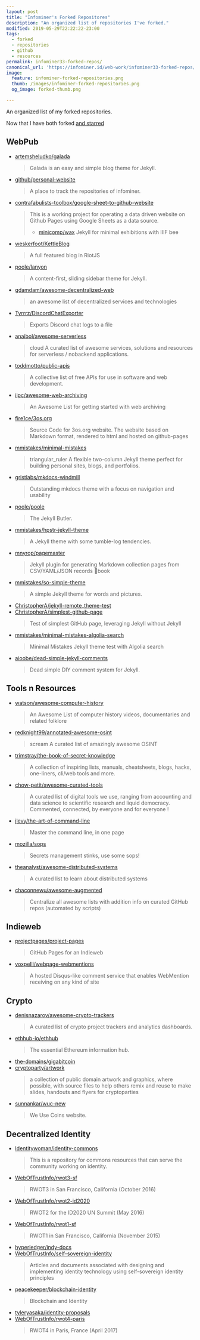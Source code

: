 ```yaml
---
layout: post
title: "Infominer's Forked Repositores"
description: "An organized list of repositories I've forked."
modified: 2019-05-29T22:22:22-23:00
tags: 
  - forked
  - repositories
  - github
  - resources
permalink: infominer33-forked-repos/
canonical_url: 'https://infominer.id/web-work/infominer33-forked-repos/'
image:
  feature: infominer-forked-repositories.png
  thumb: /images/infominer-forked-repositories.png
  og_image: forked-thumb.png

---
```



An organized list of my forked repositories.

Now that I have both forked [and starred](https://infominer.id/web-work/infominer33-starred-repos/)

## WebPub

* [artemsheludko/galada](https://github.com/artemsheludko/galada)
  > Galada is an easy and simple blog theme for Jekyll.
* [github/personal-website](https://github.com/github/personal-website)
  > A place to track the repositories of infominer.
* [contrafabulists-toolbox/google-sheet-to-github-website](https://github.com/contrafabulists-toolbox/google-sheet-to-github-website)
  > This is a working project for operating a data driven website on Github Pages using Google Sheets as a data source.
  > * [minicomp/wax](https://github.com/minicomp/wax)
  > Jekyll for minimal exhibitions with IIIF bee
* [weskerfoot/KettleBlog](https://github.com/weskerfoot/KettleBlog)
  > A full featured blog in RiotJS
* [poole/lanyon](https://github.com/poole/lanyon)
  > A content-first, sliding sidebar theme for Jekyll.
* [gdamdam/awesome-decentralized-web](https://github.com/gdamdam/awesome-decentralized-web)
  > an awesome list of decentralized services and technologies
* [Tyrrrz/DiscordChatExporter](https://github.com/Tyrrrz/DiscordChatExporter)
  > Exports Discord chat logs to a file
* [anaibol/awesome-serverless](https://github.com/anaibol/awesome-serverless)
  > cloud A curated list of awesome services, solutions and resources for serverless / nobackend applications.
* [toddmotto/public-apis](https://github.com/toddmotto/public-apis)
  > A collective list of free APIs for use in software and web development.
* [iipc/awesome-web-archiving](https://github.com/iipc/awesome-web-archiving)
  > An Awesome List for getting started with web archiving
* [fire1ce/3os.org](https://github.com/fire1ce/3os.org)
  > Source Code for 3os.org website. The website based on Markdown format, rendered to html and hosted on github-pages
* [mmistakes/minimal-mistakes](https://github.com/mmistakes/minimal-mistakes)
  > triangular_ruler A flexible two-column Jekyll theme perfect for building personal sites, blogs, and portfolios.
* [gristlabs/mkdocs-windmill](https://github.com/gristlabs/mkdocs-windmill)
  > Outstanding mkdocs theme with a focus on navigation and usability
* [poole/poole](https://github.com/poole/poole)
  > The Jekyll Butler.
* [mmistakes/hpstr-jekyll-theme](https://github.com/mmistakes/hpstr-jekyll-theme)
  > A Jekyll theme with some tumble-log tendencies.
* [mnyrop/pagemaster](https://github.com/mnyrop/pagemaster)
  > Jekyll plugin for generating Markdown collection pages from CSV/YAML/JSON records 🧙book
* [mmistakes/so-simple-theme](https://github.com/mmistakes/so-simple-theme)
  > A simple Jekyll theme for words and pictures.
* [ChristopherA/jekyll-remote_theme-test](https://github.com/ChristopherA/jekyll-remote_theme-test)
* [ChristopherA/simplest-github-page](https://github.com/ChristopherA/simplest-github-page)
  > Test of simplest GitHub page, leveraging Jekyll without Jekyll
* [mmistakes/minimal-mistakes-algolia-search](https://github.com/mmistakes/minimal-mistakes-algolia-search)
  > Minimal Mistakes Jekyll theme test with Algolia search
* [aioobe/dead-simple-jekyll-comments](https://github.com/aioobe/dead-simple-jekyll-comments)
  > Dead simple DIY comment system for Jekyll.

## Tools n Resources
* [watson/awesome-computer-history](https://github.com/watson/awesome-computer-history)
  > An Awesome List of computer history videos, documentaries and related folklore
* [redknight99/annotated-awesome-osint](https://github.com/redknight99/annotated-awesome-osint)
  > scream A curated list of amazingly awesome OSINT
* [trimstray/the-book-of-secret-knowledge](https://github.com/trimstray/the-book-of-secret-knowledge)
  > A collection of inspiring lists, manuals, cheatsheets, blogs, hacks, one-liners, cli/web tools and more.
* [chow-petit/awesome-curated-tools](https://github.com/chow-petit/awesome-curated-tools)
  > A curated list of digital tools we use, ranging from accounting and data science to scientific research and liquid democracy. Commented, connected, by everyone and for everyone !
* [jlevy/the-art-of-command-line](https://github.com/jlevy/the-art-of-command-line)
  > Master the command line, in one page
* [mozilla/sops](https://github.com/mozilla/sops)
  > Secrets management stinks, use some sops!
* [theanalyst/awesome-distributed-systems](https://github.com/theanalyst/awesome-distributed-systems)
  > A curated list to learn about distributed systems
* [chaconnewu/awesome-augmented](https://github.com/chaconnewu/awesome-augmented)
  > Centralize all awesome lists with addition info on curated GitHub repos (automated by scripts)

## Indieweb

* [projectpages/project-pages](https://github.com/projectpages/project-pages)
  > GitHub Pages for an Indieweb
* [voxpelli/webpage-webmentions](https://github.com/voxpelli/webpage-webmentions)
  > A hosted Disqus-like comment service that enables WebMention receiving on any kind of site

## Crypto

* [denisnazarov/awesome-crypto-trackers](https://github.com/denisnazarov/awesome-crypto-trackers)
  > A curated list of crypto project trackers and analytics dashboards.
* [ethhub-io/ethhub](https://github.com/ethhub-io/ethhub)
  > The essential Ethereum information hub.
* [the-domains/gigabitcoin](https://github.com/the-domains/gigabitcoin)
* [cryptoparty/artwork](https://github.com/cryptoparty/artwork)
  > a collection of public domain artwork and graphics, where possible, with source files to help others remix and reuse to make slides, handouts and flyers for cryptoparties
* [sunnankar/wuc-new](https://github.com/sunnankar/wuc-new)
  > We Use Coins website.

## Decentralized Identity

* [Identitywoman/identity-commons](https://github.com/Identitywoman/identity-commons)
  > This is a repository for commons resources that can serve the community working on identity.
* [WebOfTrustInfo/rwot3-sf](https://github.com/WebOfTrustInfo/rwot3-sf)
  > RWOT3 in San Francisco, California (October 2016)
* [WebOfTrustInfo/rwot2-id2020](https://github.com/WebOfTrustInfo/rwot2-id2020)
  > RWOT2 for the ID2020 UN Summit (May 2016)
* [WebOfTrustInfo/rwot1-sf](https://github.com/WebOfTrustInfo/rwot1-sf)
  > RWOT1 in San Francisco, California (November 2015)
* [hyperledger/indy-docs](https://github.com/hyperledger/indy-docs)
* [WebOfTrustInfo/self-sovereign-identity](https://github.com/WebOfTrustInfo/self-sovereign-identity)
  > Articles and documents associated with designing and implementing identity technology using self-sovereign identity principles
* [peacekeeper/blockchain-identity](https://github.com/peacekeeper/blockchain-identity)
  > Blockchain and Identity
* [tyleryasaka/identity-proposals](https://github.com/tyleryasaka/identity-proposals)
* [WebOfTrustInfo/rwot4-paris](https://github.com/WebOfTrustInfo/rwot4-paris)
  > RWOT4 in Paris, France (April 2017)

